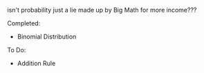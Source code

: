 isn't probability just a lie made up by Big Math for more income???

Completed:
* Binomial Distribution

To Do:
* Addition Rule